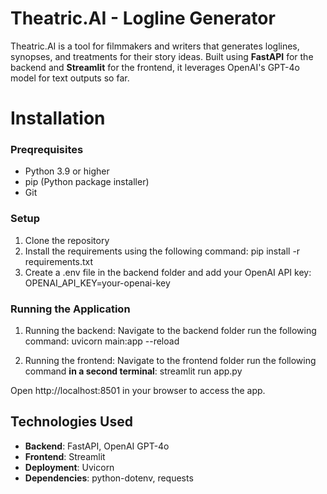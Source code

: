 # Theatric.AI - Logline Generator

Theatric.AI is a tool for filmmakers and writers that generates loglines, synopses, and treatments for their story ideas. Built using **FastAPI** for the backend and **Streamlit** for the frontend, it leverages OpenAI's GPT-4o model for text outputs so far.

# Installation

### Preqrequisites
- Python 3.9 or higher
- pip (Python package installer)
- Git

### Setup
1. Clone the repository
2. Install the requirements using the following command: pip install -r requirements.txt
3. Create a .env file in the backend folder and add your OpenAI API key: OPENAI_API_KEY=your-openai-key

### Running the Application
1. Running the backend:
Navigate to the backend folder
run the following command: uvicorn main:app --reload

2. Running the frontend:
Navigate to the frontend folder
run the following command **in a second terminal**: streamlit run app.py

Open http://localhost:8501 in your browser to access the app.

## Technologies Used

- **Backend**: FastAPI, OpenAI GPT-4o
- **Frontend**: Streamlit
- **Deployment**: Uvicorn
- **Dependencies**: python-dotenv, requests


